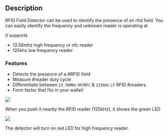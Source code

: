 ## Description

RFID Field Detector can be used to identify the presence of an rfid
field. You can easily identify the frequency and unknown reader is operating at. 

It supports

  - 13.56mhz high frequency or nfc reader
  - 125khz low frequency reader

### Features

* Detects the presence of a #RFID field
* Measure #reader duty cycle
* Differentiate between `13.56MHz` `HF`/`NFC` & `125kHz` `LF` RFID #readers
* Form factor that fits in your wallet!

<img src="//i1.aprbrother.com/rfid-1.jpg-320.jpg">

When you push it nearby the RFID reader (125kHz), it shows the green LED

<img src="//i1.aprbrother.com/rfd-2.jpg-320.jpg">

The detector will turn on red LED for high frequency reader.
